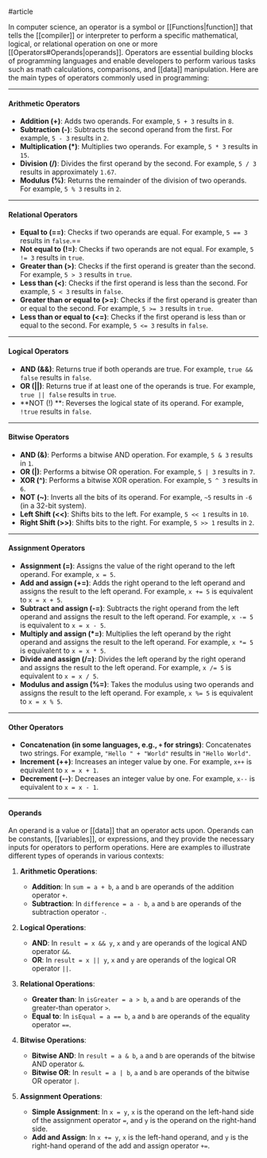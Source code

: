 #article 

In computer science, an operator is a symbol or [[Functions|function]] that tells the [[compiler]] or interpreter to perform a specific mathematical, logical, or relational operation on one or more [[Operators#Operands|operands]]. Operators are essential building blocks of programming languages and enable developers to perform various tasks such as math calculations, comparisons, and [[data]] manipulation. Here are the main types of operators commonly used in programming:

---
#### Arithmetic Operators

   - **Addition (+)**: Adds two operands. For example, `5 + 3` results in `8`.
   - **Subtraction (-)**: Subtracts the second operand from the first. For example, `5 - 3` results in `2`.
   - **Multiplication (*)**: Multiplies two operands. For example, `5 * 3` results in `15`.
   - **Division (/)**: Divides the first operand by the second. For example, `5 / 3` results in approximately `1.67`.
   - **Modulus (%)**: Returns the remainder of the division of two operands. For example, `5 % 3` results in `2`.

---
#### Relational Operators

   - **Equal to (==)**: Checks if two operands are equal. For example, `5 == 3` results in `false`.==
   - **Not equal to (!=)**: Checks if two operands are not equal. For example, `5 != 3` results in `true`.
   - **Greater than (>)**: Checks if the first operand is greater than the second. For example, `5 > 3` results in `true`.
   - **Less than (<)**: Checks if the first operand is less than the second. For example, `5 < 3` results in `false`.
   - **Greater than or equal to (>=)**: Checks if the first operand is greater than or equal to the second. For example, `5 >= 3` results in `true`.
   - **Less than or equal to (<=)**: Checks if the first operand is less than or equal to the second. For example, `5 <= 3` results in `false`.

---
#### Logical Operators

   - **AND (&&)**: Returns true if both operands are true. For example, `true && false` results in `false`.
   - **OR (||)**: Returns true if at least one of the operands is true. For example, `true || false` results in `true`.
   - **NOT (!) **: Reverses the logical state of its operand. For example, `!true` results in `false`.

---
#### Bitwise Operators

   - **AND (&)**: Performs a bitwise AND operation. For example, `5 & 3` results in `1`.
   - **OR (|)**: Performs a bitwise OR operation. For example, `5 | 3` results in `7`.
   - **XOR (^)**: Performs a bitwise XOR operation. For example, `5 ^ 3` results in `6`.
   - **NOT (~)**: Inverts all the bits of its operand. For example, `~5` results in `-6` (in a 32-bit system).
   - **Left Shift (<<)**: Shifts bits to the left. For example, `5 << 1` results in `10`.
   - **Right Shift (>>)**: Shifts bits to the right. For example, `5 >> 1` results in `2`.

---
#### Assignment Operators

   - **Assignment (=)**: Assigns the value of the right operand to the left operand. For example, `x = 5`.
   - **Add and assign (+=)**: Adds the right operand to the left operand and assigns the result to the left operand. For example, `x += 5` is equivalent to `x = x + 5`.
   - **Subtract and assign (-=)**: Subtracts the right operand from the left operand and assigns the result to the left operand. For example, `x -= 5` is equivalent to `x = x - 5`.
   - **Multiply and assign (*=)**: Multiplies the left operand by the right operand and assigns the result to the left operand. For example, `x *= 5` is equivalent to `x = x * 5`.
   - **Divide and assign (/=)**: Divides the left operand by the right operand and assigns the result to the left operand. For example, `x /= 5` is equivalent to `x = x / 5`.
   - **Modulus and assign (%=)**: Takes the modulus using two operands and assigns the result to the left operand. For example, `x %= 5` is equivalent to `x = x % 5`.

---
#### Other Operators

   - **Concatenation (in some languages, e.g., `+` for strings)**: Concatenates two strings. For example, `"Hello " + "World"` results in `"Hello World"`.
   - **Increment (++)**: Increases an integer value by one. For example, `x++` is equivalent to `x = x + 1`.
   - **Decrement (--)**: Decreases an integer value by one. For example, `x--` is equivalent to `x = x - 1`.

---
#### Operands

An operand is a value or [[data]] that an operator acts upon. Operands can be constants, [[variables]], or expressions, and they provide the necessary inputs for operators to perform operations. Here are examples to illustrate different types of operands in various contexts:

1. **Arithmetic Operations**:
    - **Addition**: In `sum = a + b`, `a` and `b` are operands of the addition operator `+`.
    - **Subtraction**: In `difference = a - b`, `a` and `b` are operands of the subtraction operator `-`.

2. **Logical Operations**:
    - **AND**: In `result = x && y`, `x` and `y` are operands of the logical AND operator `&&`.
    - **OR**: In `result = x || y`, `x` and `y` are operands of the logical OR operator `||`.

3. **Relational Operations**:
    - **Greater than**: In `isGreater = a > b`, `a` and `b` are operands of the greater-than operator `>`.
    - **Equal to**: In `isEqual = a == b`, `a` and `b` are operands of the equality operator `==`.

4. **Bitwise Operations**:
    - **Bitwise AND**: In `result = a & b`, `a` and `b` are operands of the bitwise AND operator `&`.
    - **Bitwise OR**: In `result = a | b`, `a` and `b` are operands of the bitwise OR operator `|`.

5. **Assignment Operations**:
    - **Simple Assignment**: In `x = y`, `x` is the operand on the left-hand side of the assignment operator `=`, and `y` is the operand on the right-hand side.
    - **Add and Assign**: In `x += y`, `x` is the left-hand operand, and `y` is the right-hand operand of the add and assign operator `+=`.
